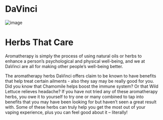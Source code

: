 # DaVinci
![image](https://user-images.githubusercontent.com/104687767/166601626-7678de87-56ad-4f7d-9644-3373a498925a.png)

# Herbs That Care

Aromatherapy is simply the process of using natural oils or herbs to enhance a person’s psychological and physical well-being, and we at DaVinci are all for making other people’s well-being better.

The aromatherapy herbs DaVinci offers claim to be known to have benefits that help treat certain ailments - also they say may be really good for you. Did you know that Chamomile helps boost the immune system? Or that Wild Lettuce relieves headache? If you have not tried any of these aromatherapy herbs, you owe it to yourself to try one or many combined to tap into benefits that you may have been looking for but haven’t seen a great result with. Some of these herbs can truly help you get the most out of your vaping experience, plus you can feel good about it – literally!
